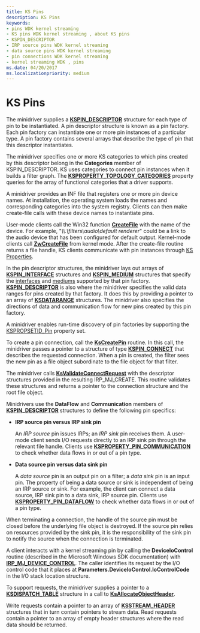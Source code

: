 ```yaml
---
title: KS Pins
description: KS Pins
keywords:
- pins WDK kernel streaming
- KS pins WDK kernel streaming , about KS pins
- KSPIN_DESCRIPTOR
- IRP source pins WDK kernel streaming
- data source pins WDK kernel streaming
- pin connections WDK kernel streaming
- kernel streaming WDK , pins
ms.date: 04/20/2017
ms.localizationpriority: medium
---
```


# KS Pins





The minidriver supplies a [**KSPIN\_DESCRIPTOR**](/windows-hardware/drivers/ddi/ks/ns-ks-kspin_descriptor) structure for each type of pin to be instantiated. A pin descriptor structure is known as a pin factory. Each pin factory can instantiate one or more pin instances of a particular type. A pin factory contains several arrays that describe the type of pin that this descriptor instantiates.

The minidriver specifies one or more KS categories to which pins created by this descriptor belong in the **Categories** member of KSPIN\_DESCRIPTOR. KS uses categories to connect pin instances when it builds a filter graph. The [**KSPROPERTY\_TOPOLOGY\_CATEGORIES**](./ksproperty-topology-categories.md) property queries for the array of functional categories that a driver supports.

A minidriver provides an INF file that registers one or more pin device names. At installation, the operating system loads the names and corresponding categories into the system registry. Clients can then make create-file calls with these device names to instantiate pins.

User-mode clients call the Win32 function [**CreateFile**](/windows/win32/api/fileapi/nf-fileapi-createfilea) with the name of the device. For example, "*\\\\.\\filters\\audio\\default renderer*" could be a link to the audio device that has been configured for default output. Kernel-mode clients call [**ZwCreateFile**](/windows-hardware/drivers/ddi/ntifs/nf-ntifs-ntcreatefile) from kernel mode. After the create-file routine returns a file handle, KS clients communicate with pin instances through [KS Properties](ks-properties.md).

In the pin descriptor structures, the minidriver lays out arrays of [**KSPIN\_INTERFACE**](/previous-versions/ff563537(v=vs.85)) structures and [**KSPIN\_MEDIUM**](/previous-versions/ff563538(v=vs.85)) structures that specify the [interfaces](ks-interfaces.md) and [mediums](ks-mediums.md) supported by that pin factory. [**KSPIN\_DESCRIPTOR**](/windows-hardware/drivers/ddi/ks/ns-ks-kspin_descriptor) is also where the minidriver specifies the valid data ranges for pins created by that factory. It does this by providing a pointer to an array of [**KSDATARANGE**](/previous-versions/ff561658(v=vs.85)) structures. The minidriver also specifies the directions of data and communication flow for new pins created by this pin factory.

A minidriver enables run-time discovery of pin factories by supporting the [KSPROPSETID\_Pin](./kspropsetid-pin.md) property set.

To create a pin connection, call the [**KsCreatePin**](/windows-hardware/drivers/ddi/ks/nf-ks-kscreatepin) routine. In this call, the minidriver passes a pointer to a structure of type [**KSPIN\_CONNECT**](/windows-hardware/drivers/ddi/ks/ns-ks-kspin_connect) that describes the requested connection. When a pin is created, the filter sees the new pin as a file object subordinate to the file object for that filter.

The minidriver calls [**KsValidateConnectRequest**](/windows-hardware/drivers/ddi/ks/nf-ks-ksvalidateconnectrequest) with the descriptor structures provided in the resulting IRP\_MJ\_CREATE. This routine validates these structures and returns a pointer to the connection structure and the root file object.

Minidrivers use the **DataFlow** and **Communication** members of [**KSPIN\_DESCRIPTOR**](/windows-hardware/drivers/ddi/ks/ns-ks-kspin_descriptor) structures to define the following pin specifics:

-   **IRP source pin versus IRP sink pin**

    An *IRP source* pin issues IRPs; an *IRP sink* pin receives them. A user-mode client sends I/O requests directly to an IRP sink pin through the relevant file handle. Clients use [**KSPROPERTY\_PIN\_COMMUNICATION**](./ksproperty-pin-communication.md) to check whether data flows in or out of a pin type.

-   **Data source pin versus data sink pin**

    A *data source* pin is an output pin on a filter; a *data sink* pin is an input pin. The property of being a data source or sink is independent of being an IRP source or sink. For example, the client can connect a data source, IRP sink pin to a data sink, IRP source pin. Clients use [**KSPROPERTY\_PIN\_DATAFLOW**](./ksproperty-pin-dataflow.md) to check whether data flows in or out of a pin type.

When terminating a connection, the handle of the source pin must be closed before the underlying file object is destroyed. If the source pin relies on resources provided by the sink pin, it is the responsibility of the sink pin to notify the source when the connection is terminated.

A client interacts with a kernel streaming pin by calling the **DeviceIoControl** routine (described in the Microsoft Windows SDK documentation) with [**IRP\_MJ\_DEVICE\_CONTROL**](../kernel/irp-mj-device-control.md). The caller identifies its request by the I/O control code that it places at **Parameters.DeviceIoControl.IoControlCode** in the I/O stack location structure.

To support requests, the minidriver supplies a pointer to a [**KSDISPATCH\_TABLE**](/windows-hardware/drivers/ddi/ks/ns-ks-ksdispatch_table) structure in a call to [**KsAllocateObjectHeader**](/windows-hardware/drivers/ddi/ks/nf-ks-ksallocateobjectheader).

Write requests contain a pointer to an array of [**KSSTREAM\_HEADER**](/windows-hardware/drivers/ddi/ks/ns-ks-ksstream_header) structures that in turn contain pointers to stream data. Read requests contain a pointer to an array of empty header structures where the read data should be returned.

 

